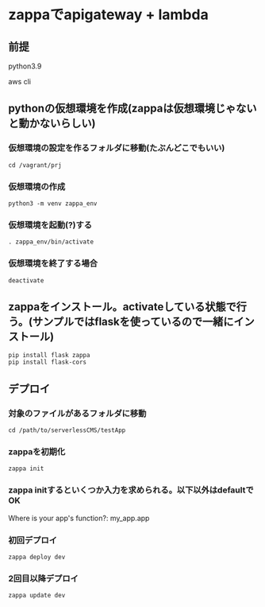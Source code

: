 # zappaでapigateway + lambda

## 前提

python3.9

aws cli

## pythonの仮想環境を作成(zappaは仮想環境じゃないと動かないらしい)

### 仮想環境の設定を作るフォルダに移動(たぶんどこでもいい)

```
cd /vagrant/prj
```

### 仮想環境の作成

```
python3 -m venv zappa_env
```

### 仮想環境を起動(?)する

```
. zappa_env/bin/activate
```

### 仮想環境を終了する場合

```
deactivate
```

## zappaをインストール。activateしている状態で行う。(サンプルではflaskを使っているので一緒にインストール)

```
pip install flask zappa
pip install flask-cors
```

## デプロイ

### 対象のファイルがあるフォルダに移動

```
cd /path/to/serverlessCMS/testApp
```

### zappaを初期化

```
zappa init
```

### zappa initするといくつか入力を求められる。以下以外はdefaultでOK

Where is your app's function?: my_app.app

### 初回デプロイ

```
zappa deploy dev
```

### 2回目以降デプロイ
```
zappa update dev
```
